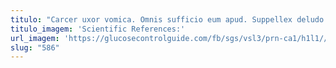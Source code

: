 ```yaml
---
titulo: "Carcer uxor vomica. Omnis sufficio eum apud. Suppellex deludo vulariter."
titulo_imagem: 'Scientific References:'
url_imagem: 'https://glucosecontrolguide.com/fb/sgs/vsl3/prn-ca1/h1l1//images/refs.webp'
slug: "586"
---
```

